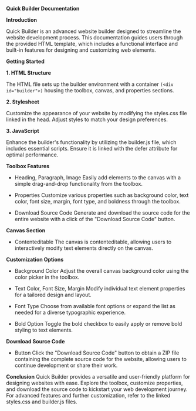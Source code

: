 **Quick Builder Documentation**

**Introduction**

Quick Builder is an advanced website builder designed to streamline the website development process. This documentation guides users through the provided HTML template, which includes a functional interface and built-in features for designing and customizing web elements.

**Getting Started**

**1. HTML Structure**

The HTML file sets up the builder environment with a container ``(<div id="builder">)`` housing the toolbox, canvas, and properties sections.

**2. Stylesheet**

Customize the appearance of your website by modifying the styles.css file linked in the head. Adjust styles to match your design preferences.

**3. JavaScript**

Enhance the builder's functionality by utilizing the builder.js file, which includes essential scripts. Ensure it is linked with the defer attribute for optimal performance.

**Toolbox Features**
- Heading, Paragraph, Image
Easily add elements to the canvas with a simple drag-and-drop functionality from the toolbox.

- Properties
Customize various properties such as background color, text color, font size, margin, font type, and boldness through the toolbox.

- Download Source Code
Generate and download the source code for the entire website with a click of the "Download Source Code" button.

**Canvas Section**
- Contenteditable
The canvas is contenteditable, allowing users to interactively modify text elements directly on the canvas.

**Customization Options**
- Background Color
Adjust the overall canvas background color using the color picker in the toolbox.

- Text Color, Font Size, Margin
Modify individual text element properties for a tailored design and layout.

- Font Type
Choose from available font options or expand the list as needed for a diverse typographic experience.

- Bold Option
Toggle the bold checkbox to easily apply or remove bold styling to text elements.

**Download Source Code**
- Button
Click the "Download Source Code" button to obtain a ZIP file containing the complete source code for the website, allowing users to continue development or share their work.

**Conclusion**
Quick Builder provides a versatile and user-friendly platform for designing websites with ease. Explore the toolbox, customize properties, and download the source code to kickstart your web development journey. For advanced features and further customization, refer to the linked styles.css and builder.js files.
